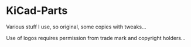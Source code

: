 # KiCad-Parts

Various stuff I use, so original, some copies with tweaks...

Use of logos requires permission from trade mark and copyright holders...
